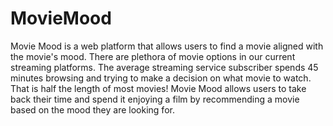 # MovieMood

Movie Mood is a web platform that allows users to find a movie aligned with the movie's mood. There are plethora of movie options in our current streaming platforms. The average streaming service subscriber spends 45 minutes browsing and trying to make a decision on what movie to watch. That is half the length of most movies! Movie Mood allows users to take back their time and spend it enjoying a film by recommending a movie based on the mood they are looking for.  
